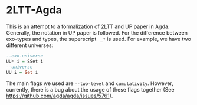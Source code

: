 # 2LTT-Agda

This is an attempt to a formalization of 2LTT and UP paper in Agda. Generally, the notation in UP paper is followed. 
For the difference between exo-types and types, the superscript `` _ᵉ`` is used. For example, we have two different universes: 

```agda
--exo-universe
UUᵉ i = SSet i
--universe
UU i = Set i
```

The main flags we used are ``--two-level`` and ``cumulativity``. 
However, currently, there is a bug about the usage of these flags together (See https://github.com/agda/agda/issues/5761).
